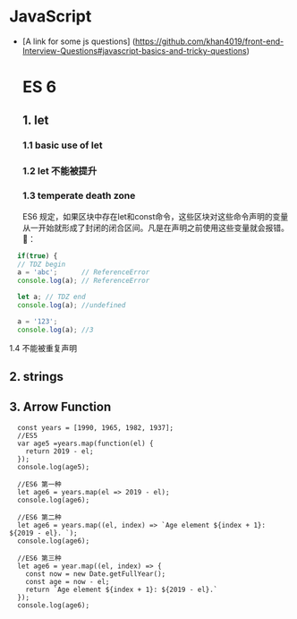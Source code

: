 # JavaScript

- [A link for some js questions] (https://github.com/khan4019/front-end-Interview-Questions#javascript-basics-and-tricky-questions)

  # ES 6
  ## 1. let
    ### 1.1 basic use of let
    ### 1.2 let 不能被提升 
    ### 1.3 temperate death zone 
  ES6 规定，如果区块中存在let和const命令，这些区块对这些命令声明的变量从一开始就形成了封闭的闭合区间。凡是在声明之前使用这些变量就会报错。
  🌰：
```javascript
  if(true) {
  // TDZ begin
  a = 'abc';      // ReferenceError
  console.log(a); // ReferenceError

  let a; // TDZ end
  console.log(a); //undefined

  a = '123';
  console.log(a); //3
```
  1.4 不能被重复声明

## 2. strings
## 3. Arrow Function 
```
  const years = [1990, 1965, 1982, 1937];
  //ES5
  var age5 =years.map(function(el) {
    return 2019 - el;
  });
  console.log(age5);

  //ES6 第一种
  let age6 = years.map(el => 2019 - el);
  console.log(age6);

  //ES6 第二种
  let age6 = years.map((el, index) => `Age element ${index + 1}: ${2019 - el}. `);
  console.log(age6);

  //ES6 第三种
  let age6 = year.map((el, index) => {
    const now = new Date.getFullYear();
    const age = now - el;
    return `Age element ${index + 1}: ${2019 - el}.`
  });
  console.log(age6);
  ```
